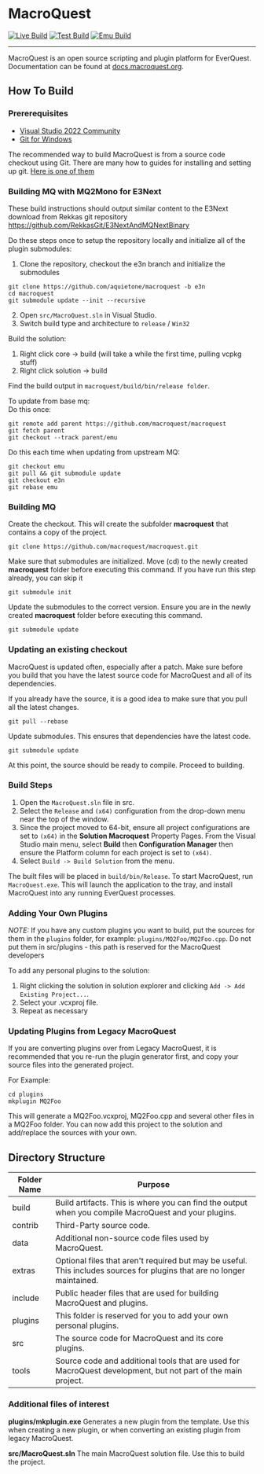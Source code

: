 # MacroQuest

[![Live Build](https://github.com/macroquest/macroquest/actions/workflows/ci_live.yaml/badge.svg)](https://github.com/macroquest/macroquest/actions/workflows/ci_live.yaml) [![Test Build](https://github.com/macroquest/macroquest/actions/workflows/ci_test.yaml/badge.svg?branch=test)](https://github.com/macroquest/macroquest/actions/workflows/ci_test.yaml) [![Emu Build](https://github.com/macroquest/macroquest/actions/workflows/ci_emu.yaml/badge.svg)](https://github.com/macroquest/macroquest/actions/workflows/ci_emu.yaml)

---

MacroQuest is an open source scripting and plugin platform for EverQuest.  Documentation can be found at [docs.macroquest.org](https://docs.macroquest.org).

## How To Build

### Prererequisites

* [Visual Studio 2022 Community](https://visualstudio.microsoft.com/downloads/)
* [Git for Windows](https://git-scm.com/)

The recommended way to build MacroQuest is from a source code checkout using Git. There are many how to guides for installing and setting up git. [Here is one of them](https://docs.gitlab.com/ee/gitlab-basics/start-using-git.html)

### Building MQ with MQ2Mono for E3Next

These build instructions should output similar content to the E3Next download from Rekkas git repository https://github.com/RekkasGit/E3NextAndMQNextBinary  

Do these steps once to setup the repository locally and initialize all of the plugin submodules:  

1. Clone the repository, checkout the e3n branch and initialize the submodules
```
git clone https://github.com/aquietone/macroquest -b e3n
cd macroquest
git submodule update --init --recursive
```
2. Open `src/MacroQuest.sln` in Visual Studio.  
3. Switch build type and architecture to `release` / `Win32`  

Build the solution:  
1. Right click core -> build (will take a while the first time, pulling vcpkg stuff)  
2. Right click solution -> build  

Find the build output in `macroquest/build/bin/release folder`.

To update from base mq:  
Do this once:  
```
git remote add parent https://github.com/macroquest/macroquest
git fetch parent
git checkout --track parent/emu
```

Do this each time when updating from upstream MQ:
```
git checkout emu
git pull && git submodule update
git checkout e3n
git rebase emu
```

### Building MQ

Create the checkout. This will create the subfolder **macroquest** that contains a copy of the project.

```
git clone https://github.com/macroquest/macroquest.git
```

Make sure that submodules are initialized. Move (cd) to the newly created **macroquest** folder before executing this command.  If you have run this step already, you can skip it
```
git submodule init
```

Update the submodules to the correct version. Ensure you are in the newly created **macroquest** folder before executing this command.
```
git submodule update
```

### Updating an existing checkout

MacroQuest is updated often, especially after a patch. Make sure before you build that you have the latest source code for MacroQuest and all of its dependencies.

If you already have the source, it is a good idea to make sure that you pull all the latest changes.
```
git pull --rebase
```

Update submodules. This ensures that dependencies have the latest code.
```
git submodule update
```

At this point, the source should be ready to compile. Proceed to building.

### Build Steps

1. Open the `MacroQuest.sln` file in src.
1. Select the `Release` and `(x64)` configuration from the drop-down menu near the top of the window.
1. Since the project moved to 64-bit, ensure all project configurations are set to `(x64)` in the **Solution Macroquest** Property Pages.  From the Visual Studio main menu, select **Build** then **Configuration Manager** then ensure the Platform column for each project is set to `(x64)`.
1. Select `Build -> Build Solution` from the menu.

The built files will be placed in `build/bin/Release`. To start MacroQuest, run `MacroQuest.exe`. This will launch the application to the tray, and install MacroQuest into any running EverQuest processes.

### Adding Your Own Plugins

_NOTE:_ If you have any custom plugins you want to build, put the sources for them in the `plugins` folder, for example:
`plugins/MQ2Foo/MQ2Foo.cpp`. Do not put them in src/plugins - this path is reserved for the MacroQuest developers

To add any personal plugins to the solution:
1. Right clicking the solution in solution explorer and clicking `Add -> Add Existing Project...`.
1. Select your .vcxproj file.
1. Repeat as necessary

### Updating Plugins from Legacy MacroQuest

If you are converting plugins over from Legacy MacroQuest, it is recommended that you re-run the plugin generator first, and copy your source files into the generated project.

For Example:
```
cd plugins
mkplugin MQ2Foo
```

This will generate a MQ2Foo.vcxproj, MQ2Foo.cpp and several other files in a MQ2Foo folder. You can now add this project to the solution and add/replace the sources with your own.

## Directory Structure

Folder Name | Purpose
------------|-------------
build       | Build artifacts. This is where you can find the output when you compile MacroQuest and your plugins.
contrib     | Third-Party source code.
data        | Additional non-source code files used by MacroQuest.
extras      | Optional files that aren't required but may be useful. This includes sources for plugins that are no longer maintained.
include     | Public header files that are used for building MacroQuest and plugins.
plugins     | This folder is reserved for you to add your own personal plugins.
src         | The source code for MacroQuest and its core plugins.
tools       | Source code and additional tools that are used for MacroQuest development, but not part of the main project.

### Additional files of interest

**plugins/mkplugin.exe** Generates a new plugin from the template. Use this when creating a new plugin, or when converting an existing plugin from legacy MacroQuest.

**src/MacroQuest.sln** The main MacroQuest solution file. Use this to build the project.
